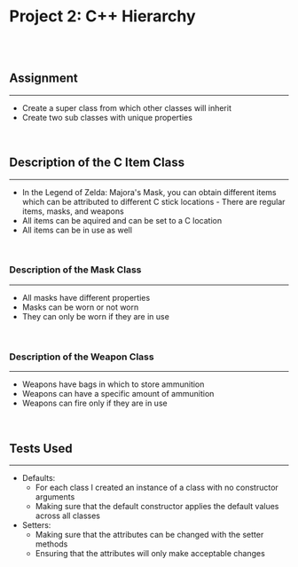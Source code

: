# Project 2: C++ Hierarchy

<br>
<br>

## Assignment
---
- Create a super class from which other classes will inherit
- Create two sub classes with unique properties

<br>

## Description of the C Item Class
---
- In the Legend of Zelda: Majora's Mask, you can obtain different items which can be attributed to different C stick locations - There are regular items, masks, and weapons
- All items can be aquired and can be set to a C location
- All items can be in use as well

<br>

### Description of the Mask Class
---
- All masks have different properties
- Masks can be worn or not worn
- They can only be worn if they are in use

<br>

### Description of the Weapon Class
---
- Weapons have bags in which to store ammunition
- Weapons can have a specific amount of ammunition
- Weapons can fire only if they are in use

<br>

## Tests Used
---
- Defaults:
  - For each class I created an instance of a class with no constructor arguments
  - Making sure that the default constructor applies the default values across all classes
- Setters:
  - Making sure that the attributes can be changed with the setter methods
  - Ensuring that the attributes will only make acceptable changes